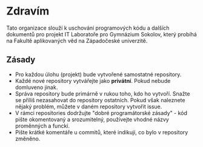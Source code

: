 # Zdravím

Tato organizace slouží k uschování programových kódu a dalších dokumentů pro projekt IT Laboratoře pro Gymnázium Sokolov, který probíhá na Fakultě aplikovaných věd na Západočeské univerzitě.

## Zásady

- Pro každou úlohu (projekt) bude vytvořené samostatné repository. 
- Každé nové repository vytvářejte jako **privátní**. Pokud nebude domluveno jinak.
- Správa repository bude primárně v rukou toho, kdo ho vytvoří. Snažte se příliš nezasahovat do repository ostatních. Pokud však naleznete nějaký problém, můžete v daném repository vytvořit issue.
- V rámci repositories dodržujte "dobré programátorské zásady" - kód pište okomentovaný a srozumitelný, používejte vhodné názvy proměnných a funckí.
- Pište krátké komentáře u commitů, které indikují, co bylo v repository změněno.
